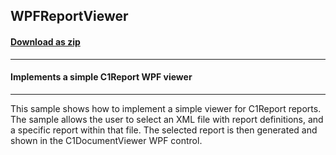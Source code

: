 ## WPFReportViewer
#### [Download as zip](https://grapecity.github.io/DownGit/#/home?url=https://github.com/GrapeCity/ComponentOne-WinForms-Samples/tree/master/NetFramework\Reports\C1Report.WPF\CS\WPFReportViewer)
____
#### Implements a simple C1Report WPF viewer
____
This sample shows how to implement a simple viewer for C1Report reports. The sample allows the user to select an XML file with report definitions, and a specific report within that file. The selected report is then generated and shown in the C1DocumentViewer WPF control. 